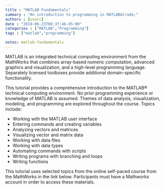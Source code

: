 ```yaml
---
title : "MATLAB Fundamentals"
summary : "An introduction to programming in MATLAB&trade;"
authors : [uvarc]
date : "2019-06-23T08:37:46-05:00"
categories : ["MATLAB","Programming"]
tags : ["matlab","programming"]

notes: matlab-fundamentals
---
```


MATLAB is an integrated technical computing environment from the MathWorks that combines array-based numeric computation, advanced graphics and visualization, and a high-level programming language. Separately licensed toolboxes provide additional domain-specific functionality.

This tutorial provides a comprehensive introduction to the MATLAB® technical computing environment. No prior programming experience or knowledge of MATLAB is assumed. Themes of data analysis, visualization, modeling, and programming are explored throughout the course. Topics include:

  - Working with the MATLAB user interface
  - Entering commands and creating variables
  - Analyzing vectors and matrices
  - Visualizing vector and matrix data
  - Working with data files
  - Working with data types
  - Automating commands with scripts
  - Writing programs with branching and loops
  - Writing functions

This tutorial uses selected topics from the online self-paced course from the MathWorks in the link below. Participants must have a Mathworks account in order to access these materials.




